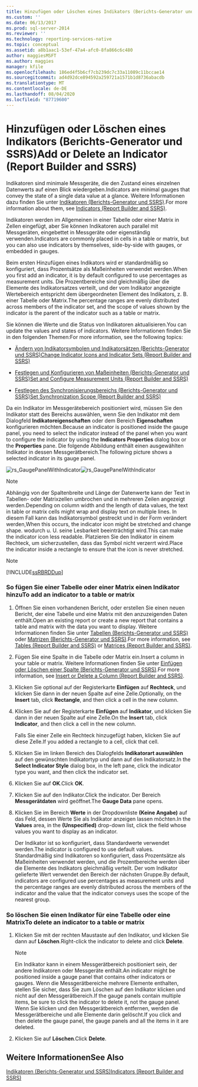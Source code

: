 ```yaml
---
title: Hinzufügen oder Löschen eines Indikators (Berichts-Generator und SSRS) | Microsoft-Dokumentation
ms.custom: ''
ms.date: 06/13/2017
ms.prod: sql-server-2014
ms.reviewer: ''
ms.technology: reporting-services-native
ms.topic: conceptual
ms.assetid: a8b1aac1-53ef-47a4-afc0-8fa866c6c480
author: maggiesMSFT
ms.author: maggies
manager: kfile
ms.openlocfilehash: 186ed4f5b6cf7cb239dc7c33a11089c11bccae14
ms.sourcegitcommit: ad4d92dce894592a259721a1571b1d8736abacdb
ms.translationtype: MT
ms.contentlocale: de-DE
ms.lasthandoff: 08/04/2020
ms.locfileid: "87719600"
---
```

# <a name="add-or-delete-an-indicator-report-builder-and-ssrs"></a><span data-ttu-id="3a704-102">Hinzufügen oder Löschen eines Indikators (Berichts-Generator und SSRS)</span><span class="sxs-lookup"><span data-stu-id="3a704-102">Add or Delete an Indicator (Report Builder and SSRS)</span></span>
  <span data-ttu-id="3a704-103">Indikatoren sind minimale Messgeräte, die den Zustand eines einzelnen Datenwerts auf einen Blick wiedergeben.</span><span class="sxs-lookup"><span data-stu-id="3a704-103">Indicators are minimal gauges that convey the state of a single data value at a glance.</span></span> <span data-ttu-id="3a704-104">Weitere Informationen dazu finden Sie unter [Indikatoren &#40;Berichts-Generator und SSRS&#41;](indicators-report-builder-and-ssrs.md).</span><span class="sxs-lookup"><span data-stu-id="3a704-104">For more information about them, see [Indicators &#40;Report Builder and SSRS&#41;](indicators-report-builder-and-ssrs.md).</span></span>  
  
 <span data-ttu-id="3a704-105">Indikatoren werden im Allgemeinen in einer Tabelle oder einer Matrix in Zellen eingefügt, aber Sie können Indikatoren auch parallel mit Messgeräten, eingebettet in Messgeräte oder eigenständig verwenden.</span><span class="sxs-lookup"><span data-stu-id="3a704-105">Indicators are commonly placed in cells in a table or matrix, but you can also use indicators by themselves, side-by-side with gauges, or embedded in gauges.</span></span>  
  
 <span data-ttu-id="3a704-106">Beim ersten Hinzufügen eines Indikators wird er standardmäßig so konfiguriert, dass Prozentsätze als Maßeinheiten verwendet werden.</span><span class="sxs-lookup"><span data-stu-id="3a704-106">When you first add an indicator, it is by default configured to use percentages as measurement units.</span></span> <span data-ttu-id="3a704-107">Die Prozentbereiche sind gleichmäßig über die Elemente des Indikatorsatzes verteilt, und der vom Indikator angezeigte Wertebereich entspricht dem übergeordneten Element des Indikators, z. B. einer Tabelle oder Matrix.</span><span class="sxs-lookup"><span data-stu-id="3a704-107">The percentage ranges are evenly distributed across members of the indicator set, and the scope of values shown by the indicator is the parent of the indicator such as a table or matrix.</span></span>  
  
 <span data-ttu-id="3a704-108">Sie können die Werte und die Status von Indikatoren aktualisieren.</span><span class="sxs-lookup"><span data-stu-id="3a704-108">You can update the values and states of indicators.</span></span> <span data-ttu-id="3a704-109">Weitere Informationen finden Sie in den folgenden Themen:</span><span class="sxs-lookup"><span data-stu-id="3a704-109">For more information, see the following topics:</span></span>  
  
-   [<span data-ttu-id="3a704-110">Ändern von Indikatorsymbolen und Indikatorsätzen &#40;Berichts-Generator und SSRS&#41;</span><span class="sxs-lookup"><span data-stu-id="3a704-110">Change Indicator Icons and Indicator Sets &#40;Report Builder and SSRS&#41;</span></span>](change-indicator-icons-and-indicator-sets-report-builder-and-ssrs.md)  
  
-   [<span data-ttu-id="3a704-111">Festlegen und Konfigurieren von Maßeinheiten &#40;Berichts-Generator und SSRS&#41;</span><span class="sxs-lookup"><span data-stu-id="3a704-111">Set and Configure Measurement Units &#40;Report Builder and SSRS&#41;</span></span>](set-and-configure-measurement-units-report-builder-and-ssrs.md)  
  
-   [<span data-ttu-id="3a704-112">Festlegen des Synchronisierungsbereichs &#40;Berichts-Generator und SSRS&#41;</span><span class="sxs-lookup"><span data-stu-id="3a704-112">Set Synchronization Scope &#40;Report Builder and SSRS&#41;</span></span>](set-synchronization-scope-report-builder-and-ssrs.md)  
  
 <span data-ttu-id="3a704-113">Da ein Indikator im Messgerätebereich positioniert wird, müssen Sie den Indikator statt des Bereichs auswählen, wenn Sie den Indikator mit dem Dialogfeld **Indikatoreigenschaften** oder dem Bereich **Eigenschaften** konfigurieren möchten.</span><span class="sxs-lookup"><span data-stu-id="3a704-113">Because an indicator is positioned inside the gauge panel, you need to select the indicator instead of the panel when you want to configure the indicator by using the **Indicators Properties** dialog box or the **Properties** pane.</span></span> <span data-ttu-id="3a704-114">Die folgende Abbildung enthält einen ausgewählten Indikator in dessen Messgerätbereich.</span><span class="sxs-lookup"><span data-stu-id="3a704-114">The following picture shows a selected indicator in its gauge panel.</span></span>  
  
 <span data-ttu-id="3a704-115">![rs_GaugePanelWithIndicator](../media/rs-gaugepanelwithindicator.gif "rs_GaugePanelWithIndicator")</span><span class="sxs-lookup"><span data-stu-id="3a704-115">![rs_GaugePanelWithIndicator](../media/rs-gaugepanelwithindicator.gif "rs_GaugePanelWithIndicator")</span></span>  
  
> [!NOTE]  
>  <span data-ttu-id="3a704-116">Abhängig von der Spaltenbreite und Länge der Datenwerte kann der Text in Tabellen- oder Matrixzellen umbrochen und in mehreren Zeilen angezeigt werden.</span><span class="sxs-lookup"><span data-stu-id="3a704-116">Depending on column width and the length of data values, the text in table or matrix cells might wrap and display text on multiple lines.</span></span> <span data-ttu-id="3a704-117">In diesem Fall kann das Indikatorsymbol gestreckt und in der Form verändert werden,</span><span class="sxs-lookup"><span data-stu-id="3a704-117">When this occurs, the indicator icon might be stretched and change shape.</span></span> <span data-ttu-id="3a704-118">wodurch u. U. seine Lesbarkeit beeinträchtigt wird.</span><span class="sxs-lookup"><span data-stu-id="3a704-118">This can make the indicator icon less readable.</span></span> <span data-ttu-id="3a704-119">Platzieren Sie den Indikator in einem Rechteck, um sicherzustellen, dass das Symbol nicht verzerrt wird.</span><span class="sxs-lookup"><span data-stu-id="3a704-119">Place the indicator inside a rectangle to ensure that the icon is never stretched.</span></span>  
  
> [!NOTE]  
>  [!INCLUDE[ssRBRDDup](../../includes/ssrbrddup-md.md)]  
  
### <a name="to-add-an-indicator-to-a-table-or-matrix"></a><span data-ttu-id="3a704-120">So fügen Sie einer Tabelle oder einer Matrix einen Indikator hinzu</span><span class="sxs-lookup"><span data-stu-id="3a704-120">To add an indicator to a table or matrix</span></span>  
  
1.  <span data-ttu-id="3a704-121">Öffnen Sie einen vorhandenen Bericht, oder erstellen Sie einen neuen Bericht, der eine Tabelle und eine Matrix mit den anzuzeigenden Daten enthält.</span><span class="sxs-lookup"><span data-stu-id="3a704-121">Open an existing report or create a new report that contains a table and matrix with the data you want to display.</span></span> <span data-ttu-id="3a704-122">Weitere Informationen finden Sie unter [Tabellen &#40;Berichts-Generator und SSRS&#41;](tables-report-builder-and-ssrs.md) oder [Matrizen &#40;Berichts-Generator und SSRS&#41;](create-a-matrix-report-builder-and-ssrs.md).</span><span class="sxs-lookup"><span data-stu-id="3a704-122">For more information, see [Tables &#40;Report Builder  and SSRS&#41;](tables-report-builder-and-ssrs.md) or [Matrices &#40;Report Builder and SSRS&#41;](create-a-matrix-report-builder-and-ssrs.md).</span></span>  
  
2.  <span data-ttu-id="3a704-123">Fügen Sie eine Spalte in die Tabelle oder Matrix ein.</span><span class="sxs-lookup"><span data-stu-id="3a704-123">Insert a column in your table or matrix.</span></span> <span data-ttu-id="3a704-124">Weitere Informationen finden Sie unter [Einfügen oder Löschen einer Spalte (Berichts-Generator und SSRS)](insert-or-delete-a-column-report-builder-and-ssrs.md).</span><span class="sxs-lookup"><span data-stu-id="3a704-124">For more information, see [Insert or Delete a Column &#40;Report Builder and SSRS&#41;](insert-or-delete-a-column-report-builder-and-ssrs.md).</span></span>  
  
3.  <span data-ttu-id="3a704-125">Klicken Sie optional auf der Registerkarte **Einfügen** auf **Rechteck**, und klicken Sie dann in der neuen Spalte auf eine Zelle.</span><span class="sxs-lookup"><span data-stu-id="3a704-125">Optionally, on the **Insert** tab, click **Rectangle**, and then click a cell in the new column.</span></span>  
  
4.  <span data-ttu-id="3a704-126">Klicken Sie auf der Registerkarte **Einfügen** auf **Indikator**, und klicken Sie dann in der neuen Spalte auf eine Zelle.</span><span class="sxs-lookup"><span data-stu-id="3a704-126">On the **Insert** tab, click **Indicator**, and then click a cell in the new column.</span></span>  
  
     <span data-ttu-id="3a704-127">Falls Sie einer Zelle ein Rechteck hinzugefügt haben, klicken Sie auf diese Zelle.</span><span class="sxs-lookup"><span data-stu-id="3a704-127">If you added a rectangle to a cell, click that cell.</span></span>  
  
5.  <span data-ttu-id="3a704-128">Klicken Sie im linken Bereich des Dialogfelds **Indikatorart auswählen** auf den gewünschten Indikatortyp und dann auf den Indikatorsatz.</span><span class="sxs-lookup"><span data-stu-id="3a704-128">In the **Select Indicator Style** dialog box, in the left pane, click the indicator type you want, and then click the indicator set.</span></span>  
  
6.  <span data-ttu-id="3a704-129">Klicken Sie auf **OK**.</span><span class="sxs-lookup"><span data-stu-id="3a704-129">Click **OK**.</span></span>  
  
7.  <span data-ttu-id="3a704-130">Klicken Sie auf den Indikator.</span><span class="sxs-lookup"><span data-stu-id="3a704-130">Click the indicator.</span></span> <span data-ttu-id="3a704-131">Der Bereich **Messgerätdaten** wird geöffnet.</span><span class="sxs-lookup"><span data-stu-id="3a704-131">The **Gauge Data** pane opens.</span></span>  
  
8.  <span data-ttu-id="3a704-132">Klicken Sie im Bereich **Werte** in der Dropdownliste **(Keine Angabe)** auf das Feld, dessen Werte Sie als Indikator anzeigen lassen möchten.</span><span class="sxs-lookup"><span data-stu-id="3a704-132">In the **Values** area, in the **(Unspecified)** drop-down list, click the field whose values you want to display as an indicator.</span></span>  
  
     <span data-ttu-id="3a704-133">Der Indikator ist so konfiguriert, dass Standardwerte verwendet werden.</span><span class="sxs-lookup"><span data-stu-id="3a704-133">The indicator is configured to use default values.</span></span> <span data-ttu-id="3a704-134">Standardmäßig sind Indikatoren so konfiguriert, dass Prozentsätze als Maßeinheiten verwendet werden, und die Prozentbereiche werden über die Elemente des Indikators gleichmäßig verteilt. Der vom Indikator gelieferte Wert verwendet den Bereich der nächsten Gruppe.</span><span class="sxs-lookup"><span data-stu-id="3a704-134">By default, indicators are configured use percentages as measurement units and the percentage ranges are evenly distributed across the members of the indicator and the value that the indicator conveys uses the scope of the nearest group.</span></span>  
  
### <a name="to-delete-an-indicator-to-a-table-or-matrix"></a><span data-ttu-id="3a704-135">So löschen Sie einen Indikator für eine Tabelle oder eine Matrix</span><span class="sxs-lookup"><span data-stu-id="3a704-135">To delete an indicator to a table or matrix</span></span>  
  
1.  <span data-ttu-id="3a704-136">Klicken Sie mit der rechten Maustaste auf den Indikator, und klicken Sie dann auf **Löschen**.</span><span class="sxs-lookup"><span data-stu-id="3a704-136">Right-click the indicator to delete and click **Delete**.</span></span>  
  
    > [!NOTE]  
    >  <span data-ttu-id="3a704-137">Ein Indikator kann in einem Messgerätbereich positioniert sein, der andere Indikatoren oder Messgeräte enthält.</span><span class="sxs-lookup"><span data-stu-id="3a704-137">An indicator might be positioned inside a gauge panel that contains other indicators or gauges.</span></span> <span data-ttu-id="3a704-138">Wenn die Messgerätbereiche mehrere Elemente enthalten, stellen Sie sicher, dass Sie zum Löschen auf den Indikator klicken und nicht auf den Messgerätbereich.</span><span class="sxs-lookup"><span data-stu-id="3a704-138">If the gauge panels contain multiple items, be sure to click the indicator to delete it, not the gauge panel.</span></span> <span data-ttu-id="3a704-139">Wenn Sie klicken und den Messgerätbereich entfernen, werden die Messgerätbereiche und alle Elemente darin gelöscht.</span><span class="sxs-lookup"><span data-stu-id="3a704-139">If you click and then delete the gauge panel, the gauge panels and all the items in it are deleted.</span></span>  
  
2.  <span data-ttu-id="3a704-140">Klicken Sie auf **Löschen**.</span><span class="sxs-lookup"><span data-stu-id="3a704-140">Click **Delete**.</span></span>  
  
## <a name="see-also"></a><span data-ttu-id="3a704-141">Weitere Informationen</span><span class="sxs-lookup"><span data-stu-id="3a704-141">See Also</span></span>  
 [<span data-ttu-id="3a704-142">Indikatoren &#40;Berichts-Generator und SSRS&#41;</span><span class="sxs-lookup"><span data-stu-id="3a704-142">Indicators &#40;Report Builder and SSRS&#41;</span></span>](indicators-report-builder-and-ssrs.md)  
  
  
